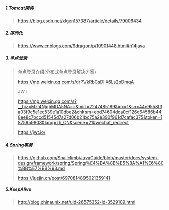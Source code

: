 ##### 1.Tomcat架构

> https://blog.csdn.net/xlgen157387/article/details/79006434

##### 2.序列化

> https://www.cnblogs.com/9dragon/p/10901448.html#h14java

##### 3.单点登录

> 单点登录介绍(分布式单点登录解决方案)
>
> https://mp.weixin.qq.com/s/drPVkRbCsDIlX6Ls2pDmqA
>
> JWT
>
> https://mp.weixin.qq.com/s?__biz=MzI4Njg5MDA5NA==&mid=2247485189&idx=1&sn=44e9558f3a03f9c5e1ec539e1a10dbe2&chksm=ebd74604dca0cf126c64586b448ee8c7bccd51545d7a27d06b21bc75a2e390f961d7cafac375&token=1875959808&lang=zh_CN&scene=21#wechat_redirect
>
> https://jwt.io/

##### 4.Spring事务

> https://github.com/Snailclimb/JavaGuide/blob/master/docs/system-design/framework/spring/Spring%E4%BA%8B%E5%8A%A1%E6%80%BB%E7%BB%93.md
>
> https://juejin.cn/post/6970814895021359141

##### 5.KeepAlive

> http://blog.chinaunix.net/uid-26575352-id-3529109.html

